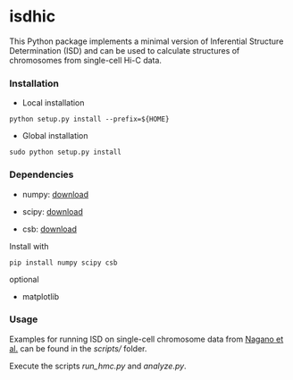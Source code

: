 # isdhic #

This Python package implements a minimal version of Inferential
Structure Determination (ISD) and can be used to calculate structures
of chromosomes from single-cell Hi-C data.

### Installation ###

* Local installation
```
python setup.py install --prefix=${HOME}
```

* Global installation
```
sudo python setup.py install
```

### Dependencies ###

* numpy: [download](https://pypi.python.org/pypi/numpy)

* scipy: [download](https://pypi.python.org/pypi/scipy)

* csb:   [download](https://pypi.python.org/pypi/csb)

Install with
```
pip install numpy scipy csb
```

optional

* matplotlib

### Usage ###

Examples for running ISD on single-cell chromosome data from [Nagano et al.](http://www.nature.com/nature/journal/v502/n7469/full/nature12593.html) can be found in the *scripts/* folder.

Execute the scripts *run_hmc.py* and *analyze.py*. 
